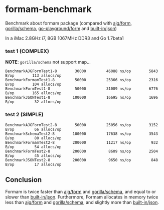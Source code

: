formam-benchmark
================

Benchmark about formam package (compared with [ajg/form](https://github.com/ajg/form), [gorilla/schema](https://github.com/gorilla/schema), [go-playground/form](https://github.com/go-playground/form) and [built-in/json](http://golang.org/pkg/encoding/json/))

In a iMac 2.8GHz i7, 8GB 1067MHz DDR3 and Go 1.7beta1

### test 1 (COMPLEX)

**NOTE**: `gorilla/schema` not support map...

```
BenchmarkAJGFormTest1-8   	   30000	     46088 ns/op	    5843 B/op	     113 allocs/op
BenchmarkFormamTest1-8    	   50000	     25366 ns/op	    2316 B/op	     104 allocs/op
BenchmarkFormTest1-8      	   50000	     31089 ns/op	    6776 B/op	     165 allocs/op
BenchmarkJSONTest1-8      	  100000	     16695 ns/op	    1696 B/op	      32 allocs/op
```

### test 2 (SIMPLE)

```
BenchmarkAJGFormTest2-8   	   50000	     25056 ns/op	    3152 B/op	      66 allocs/op
BenchmarkSchemaTest2-8    	  100000	     17638 ns/op	    3543 B/op	      80 allocs/op
BenchmarkFormamTest2-8    	  200000	     11217 ns/op	     932 B/op	      54 allocs/op
BenchmarkFormTest2-8      	  200000	      8609 ns/op	    2504 B/op	      45 allocs/op
BenchmarkJSONTest2-8      	  200000	      9650 ns/op	     848 B/op	      17 allocs/op
```

Conclusion
----------

Formam is twice faster than [ajg/form](https://github.com/ajg/form) and [gorilla/schema](https://github.com/gorilla/schema), and equal to or slower than [built-in/json](http://golang.org/pkg/encoding/json/).
Furthermore, Formam allocates in memory twice less than [ajg/form](https://github.com/ajg/form) and [gorilla/schema](https://github.com/gorilla/schema), and slightly more than [built-in/json](http://golang.org/pkg/encoding/json/).

